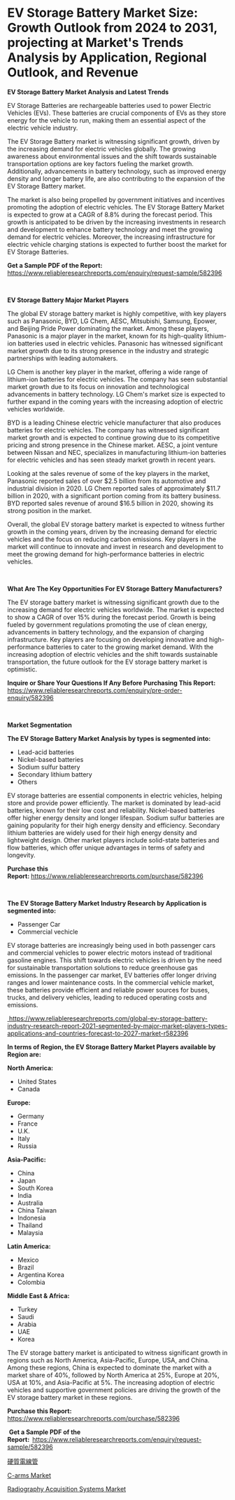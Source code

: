 <p><h1>EV Storage Battery Market Size: Growth Outlook from 2024 to 2031, projecting at Market's Trends Analysis by Application, Regional Outlook, and Revenue</h1></p><p><strong>EV Storage Battery Market Analysis and Latest Trends</strong></p>
<p><p>EV Storage Batteries are rechargeable batteries used to power Electric Vehicles (EVs). These batteries are crucial components of EVs as they store energy for the vehicle to run, making them an essential aspect of the electric vehicle industry.</p><p>The EV Storage Battery market is witnessing significant growth, driven by the increasing demand for electric vehicles globally. The growing awareness about environmental issues and the shift towards sustainable transportation options are key factors fueling the market growth. Additionally, advancements in battery technology, such as improved energy density and longer battery life, are also contributing to the expansion of the EV Storage Battery market.</p><p>The market is also being propelled by government initiatives and incentives promoting the adoption of electric vehicles. The EV Storage Battery Market is expected to grow at a CAGR of 8.8% during the forecast period. This growth is anticipated to be driven by the increasing investments in research and development to enhance battery technology and meet the growing demand for electric vehicles. Moreover, the increasing infrastructure for electric vehicle charging stations is expected to further boost the market for EV Storage Batteries.</p></p>
<p><strong>Get a Sample PDF of the Report:&nbsp;</strong> <a href="https://www.reliableresearchreports.com/enquiry/request-sample/582396">https://www.reliableresearchreports.com/enquiry/request-sample/582396</a></p>
<p>&nbsp;</p>
<p><strong>EV Storage Battery Major Market Players</strong></p>
<p><p>The global EV storage battery market is highly competitive, with key players such as Panasonic, BYD, LG Chem, AESC, Mitsubishi, Samsung, Epower, and Beijing Pride Power dominating the market. Among these players, Panasonic is a major player in the market, known for its high-quality lithium-ion batteries used in electric vehicles. Panasonic has witnessed significant market growth due to its strong presence in the industry and strategic partnerships with leading automakers.</p><p>LG Chem is another key player in the market, offering a wide range of lithium-ion batteries for electric vehicles. The company has seen substantial market growth due to its focus on innovation and technological advancements in battery technology. LG Chem's market size is expected to further expand in the coming years with the increasing adoption of electric vehicles worldwide.</p><p>BYD is a leading Chinese electric vehicle manufacturer that also produces batteries for electric vehicles. The company has witnessed significant market growth and is expected to continue growing due to its competitive pricing and strong presence in the Chinese market. AESC, a joint venture between Nissan and NEC, specializes in manufacturing lithium-ion batteries for electric vehicles and has seen steady market growth in recent years.</p><p>Looking at the sales revenue of some of the key players in the market, Panasonic reported sales of over $2.5 billion from its automotive and industrial division in 2020. LG Chem reported sales of approximately $11.7 billion in 2020, with a significant portion coming from its battery business. BYD reported sales revenue of around $16.5 billion in 2020, showing its strong position in the market.</p><p>Overall, the global EV storage battery market is expected to witness further growth in the coming years, driven by the increasing demand for electric vehicles and the focus on reducing carbon emissions. Key players in the market will continue to innovate and invest in research and development to meet the growing demand for high-performance batteries in electric vehicles.</p></p>
<p>&nbsp;</p>
<p><strong>What Are The Key Opportunities For EV Storage Battery Manufacturers?</strong></p>
<p><p>The EV storage battery market is witnessing significant growth due to the increasing demand for electric vehicles worldwide. The market is expected to show a CAGR of over 15% during the forecast period. Growth is being fueled by government regulations promoting the use of clean energy, advancements in battery technology, and the expansion of charging infrastructure. Key players are focusing on developing innovative and high-performance batteries to cater to the growing market demand. With the increasing adoption of electric vehicles and the shift towards sustainable transportation, the future outlook for the EV storage battery market is optimistic.</p></p>
<p><strong>Inquire or Share Your Questions If Any Before Purchasing This Report:</strong> <a href="https://www.reliableresearchreports.com/enquiry/pre-order-enquiry/582396">https://www.reliableresearchreports.com/enquiry/pre-order-enquiry/582396</a></p>
<p>&nbsp;</p>
<p><strong>Market Segmentation</strong></p>
<p><strong>The EV Storage Battery Market Analysis by types is segmented into:</strong></p>
<p><ul><li>Lead-acid batteries</li><li>Nickel-based batteries</li><li>Sodium sulfur battery</li><li>Secondary lithium battery</li><li>Others</li></ul></p>
<p><p>EV storage batteries are essential components in electric vehicles, helping store and provide power efficiently. The market is dominated by lead-acid batteries, known for their low cost and reliability. Nickel-based batteries offer higher energy density and longer lifespan. Sodium sulfur batteries are gaining popularity for their high energy density and efficiency. Secondary lithium batteries are widely used for their high energy density and lightweight design. Other market players include solid-state batteries and flow batteries, which offer unique advantages in terms of safety and longevity.</p></p>
<p><strong>Purchase this Report:&nbsp;</strong><a href="https://www.reliableresearchreports.com/purchase/582396">https://www.reliableresearchreports.com/purchase/582396</a></p>
<p>&nbsp;</p>
<p><strong>The EV Storage Battery Market Industry Research by Application is segmented into:</strong></p>
<p><ul><li>Passenger Car</li><li>Commercial vechicle</li></ul></p>
<p><p>EV storage batteries are increasingly being used in both passenger cars and commercial vehicles to power electric motors instead of traditional gasoline engines. This shift towards electric vehicles is driven by the need for sustainable transportation solutions to reduce greenhouse gas emissions. In the passenger car market, EV batteries offer longer driving ranges and lower maintenance costs. In the commercial vehicle market, these batteries provide efficient and reliable power sources for buses, trucks, and delivery vehicles, leading to reduced operating costs and emissions.</p></p>
<p><a href="https://www.reliableresearchreports.com/global-ev-storage-battery-industry-research-report-2021-segmented-by-major-market-players-types-applications-and-countries-forecast-to-2027-market-r582396">&nbsp;https://www.reliableresearchreports.com/global-ev-storage-battery-industry-research-report-2021-segmented-by-major-market-players-types-applications-and-countries-forecast-to-2027-market-r582396</a></p>
<p><strong>In terms of Region, the EV Storage Battery Market Players available by Region are:</strong></p>
<p>
    <p> <strong> North America: </strong>
        <ul>
            <li>United States</li>
            <li>Canada</li>
        </ul>
        </p> 
    <p> <strong> Europe: </strong>
        <ul>
            <li>Germany</li>
            <li>France</li>
            <li>U.K.</li>
            <li>Italy</li>
            <li>Russia</li>
        </ul>
        </p> 
    <p> <strong> Asia-Pacific: </strong>
        <ul>
            <li>China</li>
            <li>Japan</li>
            <li>South Korea</li>
            <li>India</li>
            <li>Australia</li>
            <li>China Taiwan</li>
            <li>Indonesia</li>
            <li>Thailand</li>
            <li>Malaysia</li>
        </ul>
        </p> 
    <p> <strong> Latin America: </strong>
        <ul>
            <li>Mexico</li>
            <li>Brazil</li>
            <li>Argentina Korea</li>
            <li>Colombia</li>
        </ul>
        </p> 
    <p> <strong> Middle East & Africa: </strong>
        <ul>
            <li>Turkey</li>
            <li>Saudi</li>
            <li>Arabia</li>
            <li>UAE</li>
            <li>Korea</li>
        </ul>
    </p>
    </p>
<p><p>The EV storage battery market is anticipated to witness significant growth in regions such as North America, Asia-Pacific, Europe, USA, and China. Among these regions, China is expected to dominate the market with a market share of 40%, followed by North America at 25%, Europe at 20%, USA at 10%, and Asia-Pacific at 5%. The increasing adoption of electric vehicles and supportive government policies are driving the growth of the EV storage battery market in these regions.</p></p>
<p><strong>Purchase this Report: </strong><a href="https://www.reliableresearchreports.com/purchase/582396">https://www.reliableresearchreports.com/purchase/582396</a></p>
<p>&nbsp;<strong>Get a Sample PDF of the Report:&nbsp;&nbsp;</strong><a href="https://www.reliableresearchreports.com/enquiry/request-sample/582396">https://www.reliableresearchreports.com/enquiry/request-sample/582396</a></p>
<p><strong></strong></p>
<p><p><a href="https://github.com/ycmtqqhvk3273/Market-Research-Report-List-2/blob/main/855984295236.md">硬質電線管</a></p><p><a href="https://github.com/kosella/Market-Research-Report-List-3/blob/main/c-arms-market.md">C-arms Market</a></p><p><a href="https://github.com/kufem1/Market-Research-Report-List-2/blob/main/radiography-acquisition-systems-market.md">Radiography Acquisition Systems Market</a></p></p>